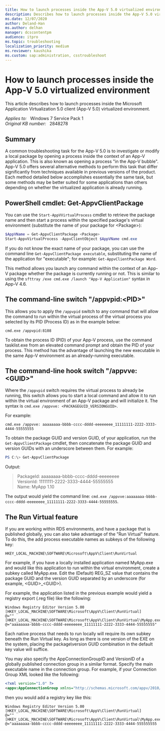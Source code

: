 ```yaml
---
title: How to launch processes inside the App-V 5.0 virtualized environment
description: Describes how to launch processes inside the App-V 5.0 virtualized environment.
ms.date: 12/07/2020
author: Deland-Han
ms.author: delhan
manager: dcscontentpm
audience: itpro
ms.topic: troubleshooting
localization_priority: medium
ms.reviewer: kaushika
ms.custom: sap:administration, csstroubleshoot
---
```

# How to launch processes inside the App-V 5.0 virtualized environment

This article describes how to launch processes inside the Microsoft Application Virtualization 5.0 client (App-V 5.0) virtualized environment.

_Applies to:_ &nbsp; Windows 7 Service Pack 1  
_Original KB number:_ &nbsp; 2848278

## Summary

A common troubleshooting task for the App-V 5.0 is to investigate or modify a local package by opening a process inside the context of an App-V application. This is also known as opening a process "in the App-V bubble".  App-V 5.0 offers several alternative methods to perform this task that differ significantly from techniques available in previous versions of the product. Each method detailed below accomplishes essentially the same task, but some methods may be better suited for some applications than others depending on whether the virtualized application is already running.

## PowerShell cmdlet: Get-AppvClientPackage

You can use the `Start-AppVVirtualProcess` cmdlet to retrieve the package name and then start a process within the specified package's virtual environment (substitute the name of your package for \<Package>):

```powershell
$AppVName = Get-AppvClientPackage <Package>
Start-AppvVirtualProcess -AppvClientObject $AppVName cmd.exe
```

If you do not know the exact name of your package, you can use the command line `Get-AppvClientPackage executable`, substituting the name of the application for "executable"; for example: `Get-AppvClientPackage Word`.

This method allows you launch any command within the context of an App-V package whether the package is currently running or not. This is similar to using the `sfttray /exe cmd.exe /launch "App-V Application"` syntax in App-V 4.6.

## The command-line switch "/appvpid:\<PID>"

This allows you to apply the `/appvpid` switch to any command that will allow the command to run within the virtual process of the virtual process you selected by its PID (Process ID) as in the example below:

```console
cmd.exe /appvpid:8108
```

To obtain the process ID (PID) of your App-V process, use the command tasklist.exe from an elevated command prompt and obtain the PID of your process. This method has the advantage of launching the new executable in the same App-V environment as an already-running executable.

## The command-line hook switch "/appvve:\<GUID>"

Where the `/appvpid` switch requires the virtual process to already be running, this switch allows you to start a local command and allow it to run within the virtual environment of an App-V package and will initialize it. The syntax is `cmd.exe /appvve: <PACKAGEGUID_VERSIONGUID>`.

For example:

```console
cmd.exe /appvve: aaaaaaaa-bbbb-cccc-dddd-eeeeeeee_11111111-2222-3333-4444-55555555
```

To obtain the package GUID and version GUID, of your application, run the `Get-AppvClientPackage` cmdlet, then concatenate the package GUID and version GUIDs with an underscore between them. For example:

```powershell
PS C:\> Get-AppvClientPackage
```

Output:

> PackageId: aaaaaaaa-bbbb-cccc-dddd-eeeeeeee  
VersionId: 11111111-2222-3333-4444-55555555  
Name: MyApp 1.10

The output would yield the command line: `cmd.exe /appvve:aaaaaaaa-bbbb-cccc-dddd-eeeeeeee_11111111-2222-3333-4444-55555555`.

## The Run Virtual feature

If you are working within RDS environments, and have a package that is published globally, you can also take advantage of the "Run Virtual" feature. To do this, the add process executable names as subkeys of the following key:

`HKEY_LOCAL_MACHINE\SOFTWARE\Microsoft\AppV\Client\RunVirtual`

For example, if you have a locally installed application named MyApp.exe and would like this application to run within the virtual environment, create a subkey called MyApp.exe. Edit the (Default) REG_SZ value that contains the package GUID and the version GUID separated by an underscore (for example, \<GUID>_\<GUID>).

For example, the application listed in the previous example would yield a registry export (.reg file) like the following:

```registry
Windows Registry Editor Version 5.00
[HKEY_LOCAL_MACHINE\SOFTWARE\Microsoft\AppV\Client\RunVirtual]
@=""
[HKEY_LOCAL_MACHINE\SOFTWARE\Microsoft\AppV\Client\RunVirtual\MyApp.exe]
@="aaaaaaaa-bbbb-cccc-dddd-eeeeeeee_11111111-2222-3333-4444-55555555"
```

Each native process that needs to run locally will require its own subkey beneath the Run Virtual key. As long as there is one version of the EXE on the system, placing the package\\version GUID combination in the default key value will suffice.

You may also specify the AppConnectionGroupID and VersionID of a globally published connection group in a similar format. Specify the main executable name in the connection group. For example, if your Connection Group XML looked like the following:

```xml
<?xml version="1.0" ?>
<appv:AppConnectionGroup xmlns="http://schemas.microsoft.com/appv/2010/virtualapplicationconnectiongroup" xmlns:appv="http://schemas.microsoft.com/appv/2010/virtualapplicationconnectiongroup" AppConnectionGroupId="CCCCCCCC-CCCC-CCCC-CCCC-CCCCCCCCCC" VersionId="33333333-3333-3333-3333-3333333333" Priority="0" DisplayName="MyApp Connection Group">
```

then you would add a registry key like this:

```registry
Windows Registry Editor Version 5.00
[HKEY_LOCAL_MACHINE\SOFTWARE\Microsoft\AppV\Client\RunVirtual]
@=""
[HKEY_LOCAL_MACHINE\SOFTWARE\Microsoft\AppV\Client\RunVirtual\MyApp.exe]
@="aaaaaaaa-bbbb-cccc-dddd-eeeeeeee_11111111-2222-3333-4444-555555555
```
